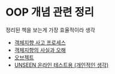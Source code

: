 # OOP 개념 관련 정리

정리된 책을 보는게 가장 효율적이라 생각

- [객체지향 사고 프로세스](https://github.com/fkdl0048/BookReview/issues/36)
- [객체지향의 사실과 오해](https://github.com/fkdl0048/BookReview/issues/40)
- [오브젝트](https://github.com/fkdl0048/BookReview/issues/209)
- [UNSEEN 온라인 테스트용 (개인적인 생각)](./UNSEEN/README.md)